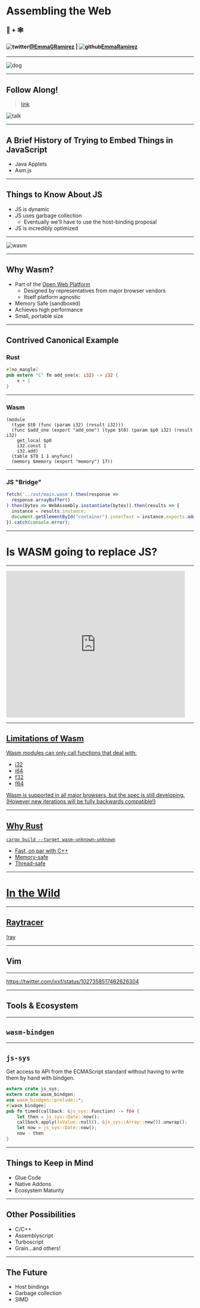 # Assembling the Web 

### 🦀 + 🕸

#### ![twitter](./assets/twitter.png)[@EmmaGRamirez](https://twitter.com/EmmaGRamirez) | ![github](./assets/github.png)[EmmaRamirez](https://github.com/EmmaRamirez)


---

![dog](./doggo.jpg)

---

## Follow Along!

> [link](https://github.com/EmmaRamirez/rust-and-webassembly-talk)

![talk](./assets/the-talk.png)

---

## A Brief History of Trying to Embed Things in JavaScript

- Java Applets
- Asm.js

---

## Things to Know About JS

- JS is dynamic
- JS uses garbage collection
    - Eventually we'll have to use the host-binding proposal
- JS is incredibly optimized

---

![wasm](./assets/wasm.svg)

---

## Why Wasm?

- Part of the [Open Web Platform](https://github.com/webassembly/design)
    - Designed by representatives from major browser vendors
    - Itself platform agnostic
- Memory Safe (sandboxed)
- Achieves high performance
- Small, portable size

---

## Contrived Canonical Example

### Rust

```rust
#[no_mangle]
pub extern "C" fn add_one(x: i32) -> i32 {
    x + 1
}
```

---

### Wasm

```webassembly
(module
  (type $t0 (func (param i32) (result i32)))
  (func $add_one (export "add_one") (type $t0) (param $p0 i32) (result i32)
    get_local $p0
    i32.const 1
    i32.add)
  (table $T0 1 1 anyfunc)
  (memory $memory (export "memory") 17))
```

---

### JS "Bridge"

```javascript
fetch('../out/main.wasm').then(response =>
  response.arrayBuffer()
).then(bytes => WebAssembly.instantiate(bytes)).then(results => {
  instance = results.instance;
  document.getElementById("container").innerText = instance.exports.add_one(41);
}).catch(console.error);
```

---

# Is WASM going to replace JS?

---

<iframe src="https://giphy.com/embed/12XMGIWtrHBl5e" width="480" height="392" frameBorder="0" class="giphy-embed" allowFullScreen></iframe><p><a href="https://giphy.com/gifs/the-office-no-steve-carell-12XMGIWtrHBl5e"></p>

---

## Limitations of Wasm

Wasm modules can only call functions that deal with:

- i32
- i64
- f32
- f64

Wasm is supported in all major browsers, but the spec is still developing. (However new iterations will be fully backwards compatible!)

---

## Why Rust

```shell
cargo build --target wasm-unknown-unknown
```

- Fast, on par with C++
- Memory-safe
- Thread-safe

---

# In the Wild

---

## Raytracer

[!ray](./assets/raytracer-wasm.png)

---

## Vim


---

https://twitter.com/jxxf/status/1027358517462626304

---

## Tools & Ecosystem

---

## `wasm-bindgen`



---

## `js-sys`

Get access to API from the ECMAScript standard without having to write them by hand with bindgen.

```rust
extern crate js_sys;
extern crate wasm_bindgen;
use wasm_bindgen::prelude::*;
#[wasm_bindgen]
pub fn timed(callback: &js_sys::Function) -> f64 {
    let then = js_sys::Date::now();
    callback.apply(JsValue::null(), &js_sys::Array::new()).unwrap();
    let now = js_sys::Date::now();
    now - then
}
```

---

## Things to Keep in Mind

- Glue Code
- Native Addons
- Ecosystem Maturity

---

## Other Possibilities

- C/C++
- Assemblyscript
- Turboscript
- Grain...and others!

--- 

## The Future

- Host bindings
- Garbage collection
- SIMD
